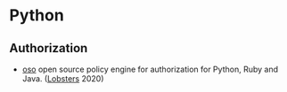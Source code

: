 # Python

## Authorization

* [oso](https://www.osohq.com/) open source policy engine for authorization for Python, Ruby and Java. ([Lobsters](https://lobste.rs/s/ichq3d/oso_open_source_policy_engine_for) 2020)